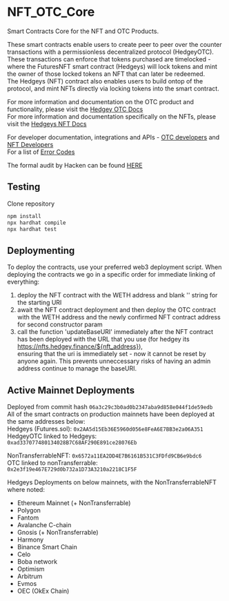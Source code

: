 # NFT_OTC_Core
Smart Contracts Core for the NFT and OTC Products.  

These smart contracts enable users to create peer to peer over the counter transactions with a permissionless decentralized protocol (HedgeyOTC). These transactions can enforce that tokens purchased are timelocked - where the FuturesNFT smart contract (Hedgeys) will lock tokens and mint the owner of those locked tokens an NFT that can later be redeemed.   
The Hedgeys (NFT) contract also enables users to build ontop of the protocol, and mint NFTs directly via locking tokens into the smart contract.  

For more information and documentation on the OTC product and functionality, please visit the [Hedgey OTC Docs](https://global-alfalfa-07c.notion.site/Hedgey-OTC-deals-cbc7b0047d7343e3ba2e236741e9c9bd)  
For more information and documentation specifically on the NFTs, please visit the [Hedgeys NFT Docs](https://global-alfalfa-07c.notion.site/Hedgeys-NFT-b03348c0f84a46acbe0d8861c7490c05)  

For developer documentation, integrations and APIs -  [OTC developers](https://global-alfalfa-07c.notion.site/OTC-Protocol-95b18254e5c543498b2d7b01790f1f86)  and [NFT Developers](https://global-alfalfa-07c.notion.site/Hedgeys-NFT-2fc03fc8bdc54cb0ae6673d33b5e2f8b)  
For a list of [Error Codes](https://global-alfalfa-07c.notion.site/Error-Codes-e15907bfd8804105ba7b5a373df63c18)  

The formal audit by Hacken can be found [HERE](https://hacken.io/audits/#hedgey_finance)  

## Testing
Clone repository

``` bash
npm install
npx hardhat compile
npx hardhat test
```

## Deploymenting    
To deploy the contracts, use your preferred web3 deployment script. When deploying the contracts we go in a specific order for immediate linking of everything:  
1. deploy the NFT contract with the WETH address and blank '' string for the starting URI  
2. await the NFT contract deployment and then deploy the OTC contract with the WETH address and the newly confirmed NFT contract address for second constructor param  
3. call the function 'updateBaseURI' immediately after the NFT contract has been deployed with the URL that you use (for hedgey its https://nfts.hedgey.finance/${nft_address}),  
  ensuring that the uri is immediately set - now it cannot be reset by anyone again. This prevents unneccessary risks of having an admin address continue to manage the baseURI.  


## Active Mainnet Deployments  
Deployed from commit hash `06a3c29c3b0ad0b2347aba9d858e044f1de59edb`  
All of the smart contracts on production mainnets have been deployed at the same addresses below:  
Hedgeys (Futures.sol): `0x2AA5d15Eb36E5960d056e8FeA6E7BB3e2a06A351`    
HedgeyOTC linked to Hedgeys: `0xad337077480134028B7C68AF290E891ce28076Eb`  

NonTransferrableNFT: `0x6572a11EA2DD4E7B6161B531C3FDfd9CB6e9bdc6`  
OTC linked to nonTransferrable: `0x2e3f19e467E729d0b732a1D73A3210a2218C1F5F`  

Hedgeys Deployments on below mainnets, with the NonTransferrableNFT where noted:  
- Ethereum Mainnet  (+ NonTransferrable)  
- Polygon
- Fantom
- Avalanche C-chain
- Gnosis  (+ NonTransferrable)  
- Harmony
- Binance Smart Chain 
- Celo
- Boba network
- Optimism
- Arbitrum
- Evmos
- OEC (OkEx Chain)
